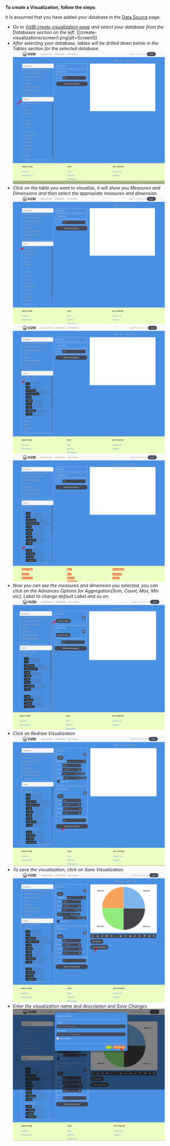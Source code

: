 **To create a Visualization, follow the steps**:

  It is assumed that you have added your database in the [Data Source](http://app.vizbi.com/#!/add-database) page.

  - *Go to [VizBI create visualization page](http://app.vizbi.com/#!/visualizations/create) and select your database from the Databases section on the left*.
  [[/create-visualizations/screen1.png|alt=Screen1]]
  - *After selecting your database, tables will be drilled down below in the Tables section for the selected database*.
  ![Screen2](/create-visualizations/screen2.png)
  - *Click on the table you want to visualize, it will show you Measures and Dimensions and then select the appropiate measures and dimension*.
  ![Screen3](https://github.com/agiliq/vizbi_help/blob/master/create-visualizations/screen3.png)
  ![Screen4](https://github.com/agiliq/vizbi_help/blob/master/create-visualizations/screen4.png)
  ![Screen5](https://github.com/agiliq/vizbi_help/blob/master/create-visualizations/screen5.png)
  - *Now you can see the measures and dimension you selected, you can click on the Advances Options for Aggregation(Sum, Count, Max, Min etc), Label to change default Label and so on*.
  ![Screen6](https://github.com/agiliq/vizbi_help/blob/master/create-visualizations/screen6.png)
  - *Click on Redraw Visualization*
  ![Screen7](https://github.com/agiliq/vizbi_help/blob/master/create-visualizations/screen8.png)
  - *To save the visualization, click on Save Visualization*.
  ![Screen8](https://github.com/agiliq/vizbi_help/blob/master/create-visualizations/screen9.png)
  - *Enter the visualization name and description and Save Changes*
  ![Screen9](https://github.com/agiliq/vizbi_help/blob/master/create-visualizations/screen10.png)
